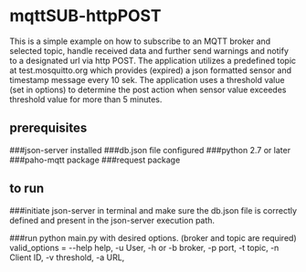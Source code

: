 # mqttSUB-httpPOST
This is a simple example on how to subscribe to an MQTT broker and selected topic, handle received data and further send warnings and notify to a designated url via http POST. The application utilizes a predefined topic at test.mosquitto.org which provides
(expired) a json formatted sensor and timestamp message every 10 sek. The application uses a threshold value (set in options) to determine the post action when sensor value exceedes threshold value for more than 5 minutes. 

## prerequisites
###json-server installed
###db.json file configured
###python 2.7 or later
###paho-mqtt package
###request package

## to run
###initiate json-server in terminal and make sure the db.json file is correctly defined and present in the json-server execution path.

###run python main.py with desired options. (broker and topic are required)
valid_options = --help help, 
                -u User,
                -h or -b broker,
                -p port,
                -t topic,
                -n Client ID,
                -v threshold,
                -a URL,
